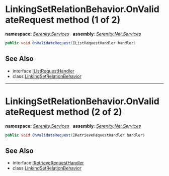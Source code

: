 # LinkingSetRelationBehavior.OnValidateRequest method (1 of 2)
**namespace:** *[Serenity.Services](../../README.md#serenity.services-namespace)*   **assembly**: *[Serenity.Net.Services](../../README.md)*

```csharp
public void OnValidateRequest(IListRequestHandler handler)
```

## See Also

* interface [IListRequestHandler](../IListRequestHandler.md)
* class [LinkingSetRelationBehavior](../LinkingSetRelationBehavior.md)

---

# LinkingSetRelationBehavior.OnValidateRequest method (2 of 2)
**namespace:** *[Serenity.Services](../../README.md#serenity.services-namespace)*   **assembly**: *[Serenity.Net.Services](../../README.md)*

```csharp
public void OnValidateRequest(IRetrieveRequestHandler handler)
```

## See Also

* interface [IRetrieveRequestHandler](../IRetrieveRequestHandler.md)
* class [LinkingSetRelationBehavior](../LinkingSetRelationBehavior.md)